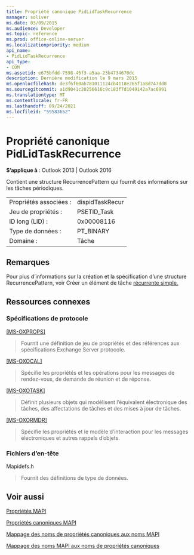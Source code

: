```yaml
---
title: Propriété canonique PidLidTaskRecurrence
manager: soliver
ms.date: 03/09/2015
ms.audience: Developer
ms.topic: reference
ms.prod: office-online-server
ms.localizationpriority: medium
api_name:
- PidLidTaskRecurrence
api_type:
- COM
ms.assetid: e675bfdd-7598-45f3-a5aa-23b4734670dc
description: Dernière modification le 9 mars 2015
ms.openlocfilehash: de3f6f60ab781011124cb4118e265f1a8d747dd0
ms.sourcegitcommit: a1d9041c20256616c9c183f7d1049142a7ac6991
ms.translationtype: MT
ms.contentlocale: fr-FR
ms.lasthandoff: 09/24/2021
ms.locfileid: "59583652"
---
```

# <a name="pidlidtaskrecurrence-canonical-property"></a>Propriété canonique PidLidTaskRecurrence

  
  
**S’applique à** : Outlook 2013 | Outlook 2016 
  
Contient une structure RecurrencePattern qui fournit des informations sur les tâches périodiques.
  
|||
|:-----|:-----|
|Propriétés associées :  <br/> |dispidTaskRecur  <br/> |
|Jeu de propriétés :  <br/> |PSETID_Task  <br/> |
|ID long (LID) :  <br/> |0x00008116  <br/> |
|Type de données :  <br/> |PT_BINARY  <br/> |
|Domaine :  <br/> |Tâche  <br/> |
   
## <a name="remarks"></a>Remarques

Pour plus d’informations sur la création et la spécification d’une structure RecurrencePattern, voir Créer un élément de tâche [récurrente simple.](how-to-create-a-simple-recurrent-task-item.md)
  
## <a name="related-resources"></a>Ressources connexes

### <a name="protocol-specifications"></a>Spécifications de protocole

[[MS-OXPROPS]](https://msdn.microsoft.com/library/f6ab1613-aefe-447d-a49c-18217230b148%28Office.15%29.aspx)
  
> Fournit une définition de jeu de propriétés et des références aux spécifications Exchange Server protocole.
    
[[MS-OXOCAL]](https://msdn.microsoft.com/library/09861fde-c8e4-4028-9346-e7c214cfdba1%28Office.15%29.aspx)
  
> Spécifie les propriétés et les opérations pour les messages de rendez-vous, de demande de réunion et de réponse.
    
[[MS-OXOTASK]](https://msdn.microsoft.com/library/55600ec0-6195-4730-8436-59c7931ef27e%28Office.15%29.aspx)
  
> Définit plusieurs objets qui modélisent l’équivalent électronique des tâches, des affectations de tâches et des mises à jour de tâches.
    
[[MS-OXORMDR]](https://msdn.microsoft.com/library/5454ebcc-e5d1-4da8-a598-d393b101caab%28Office.15%29.aspx)
  
> Spécifie les propriétés et le modèle d’interaction pour les messages électroniques et autres rappels d’objets.
    
### <a name="header-files"></a>Fichiers d’en-tête

Mapidefs.h
  
> Fournit des définitions de type de données.
    
## <a name="see-also"></a>Voir aussi



[Propriétés MAPI](mapi-properties.md)
  
[Propriétés canoniques MAPI](mapi-canonical-properties.md)
  
[Mappage des noms de propriétés canoniques aux noms MAPI](mapping-canonical-property-names-to-mapi-names.md)
  
[Mappage des noms MAPI aux noms de propriétés canoniques](mapping-mapi-names-to-canonical-property-names.md)

